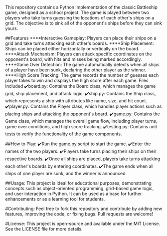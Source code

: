 This repository contains a Python implementation of the classic Battleship game, designed as a school project. The game is played between two players who take turns guessing the locations of each other's ships on a grid. The objective is to sink all of the opponent's ships before they can sink yours.

##Features
****Interactive Gameplay: Players can place their ships on a grid and take turns attacking each other's boards.
****Ship Placement: Ships can be placed either horizontally or vertically on the board.
****Attack Mechanism: Players can attack specific coordinates on the opponent's board, with hits and misses being marked accordingly.
****Game Over Detection: The game automatically detects when all ships of a player have been sunk, declaring the other player as the winner.
****High Score Tracking: The game records the number of guesses each player takes to win and displays the high score after each game.
Files Included
✔️board.py: Contains the Board class, which manages the game grid, ship placement, and attack logic.
✔️ship.py: Contains the Ship class, which represents a ship with attributes like name, size, and hit count.
✔️player.py: Contains the Player class, which handles player actions such as placing ships and attacking the opponent's board.
✔️game.py: Contains the Game class, which manages the overall game flow, including player turns, game over conditions, and high score tracking.
✔️testing.py: Contains unit tests to verify the functionality of the game components.

##How to Play:
✔️Run the game.py script to start the game.
✔️Enter the names of the two players.
✔️Players take turns placing their ships on their respective boards.
✔️Once all ships are placed, players take turns attacking each other's boards by entering coordinates.
✔️The game ends when all ships of one player are sunk, and the winner is announced.

##Usage:
This project is ideal for educational purposes, demonstrating concepts such as object-oriented programming, grid-based game logic, and user interaction in Python. It can be used as a base for further enhancements or as a learning tool for students.

#Contributing:
Feel free to fork this repository and contribute by adding new features, improving the code, or fixing bugs. Pull requests are welcome!

#License:
This project is open-source and available under the MIT License. See the LICENSE file for more details.
